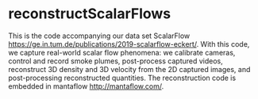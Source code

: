# reconstructScalarFlows

This is the code accompanying our data set ScalarFlow https://ge.in.tum.de/publications/2019-scalarflow-eckert/. With this code, we capture real-world scalar flow phenomena: we calibrate cameras, control and record smoke plumes, post-process captured videos, reconstruct 3D density and 3D velocity from the 2D captured images, and post-processing reconstructed quantities. The reconstruction code is embedded in mantaflow http://mantaflow.com/.